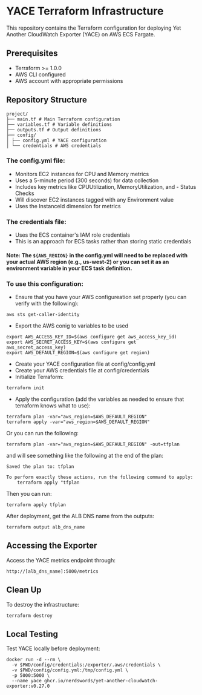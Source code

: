 # YACE Terraform Infrastructure

This repository contains the Terraform configuration for deploying Yet Another CloudWatch Exporter (YACE) on AWS ECS Fargate.

## Prerequisites

- Terraform >= 1.0.0
- AWS CLI configured
- AWS account with appropriate permissions

## Repository Structure

```
project/
├── main.tf # Main Terraform configuration
├── variables.tf # Variable definitions
├── outputs.tf # Output definitions
├── config/
│ ├── config.yml # YACE configuration
│ └── credentials # AWS credentials
```

### The config.yml file:

- Monitors EC2 instances for CPU and Memory metrics
- Uses a 5-minute period (300 seconds) for data collection
- Includes key metrics like CPUUtilization, MemoryUtilization, and - Status Checks
- Will discover EC2 instances tagged with any Environment value
- Uses the InstanceId dimension for metrics

### The credentials file:

- Uses the ECS container's IAM role credentials
- This is an approach for ECS tasks rather than storing static credentials

#### Note: The `${AWS_REGION}` in the config.yml will need to be replaced with your actual AWS region (e.g., us-west-2) or you can set it as an environment variable in your ECS task definition.

### To use this configuration:

- Ensure that you have your AWS configureation set properly (you can verify with the following):
```
aws sts get-caller-identity
```
- Export the AWS conig to variables to be used
```
export AWS_ACCESS_KEY_ID=$(aws configure get aws_access_key_id)
export AWS_SECRET_ACCESS_KEY=$(aws configure get aws_secret_access_key)
export AWS_DEFAULT_REGION=$(aws configure get region)
```

- Create your YACE configuration file at config/config.yml
- Create your AWS credentials file at config/credentials
- Initialize Terraform:

`terraform init`

- Apply the configuration (add the variables as needed to ensure that terraform knows what to use):

`terraform plan -var="aws_region=$AWS_DEFAULT_REGION"`  
`terraform apply -var="aws_region=$AWS_DEFAULT_REGION"`

Or you can run the following:

`
terraform plan -var="aws_region=$AWS_DEFAULT_REGION" -out=tfplan
`

and will see something like the following at the end of the plan:

```
Saved the plan to: tfplan

To perform exactly these actions, run the following command to apply:
    terraform apply "tfplan
```

Then you can run:

`terraform apply tfplan`

After deployment, get the ALB DNS name from the outputs:

`terraform output alb_dns_name`

## Accessing the Exporter
Access the YACE metrics endpoint through:

`http://[alb_dns_name]:5000/metrics`

## Clean Up
To destroy the infrastructure:

`terraform destroy`

## Local Testing
Test YACE locally before deployment:

```
docker run -d --rm \
  -v $PWD/config/credentials:/exporter/.aws/credentials \
  -v $PWD/config/config.yml:/tmp/config.yml \
  -p 5000:5000 \
  --name yace ghcr.io/nerdswords/yet-another-cloudwatch-exporter:v0.27.0
```
